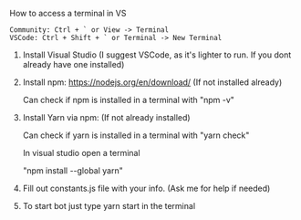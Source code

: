How to access a terminal in VS

    Community: Ctrl + ` or View -> Terminal
    VSCode: Ctrl + Shift + ` or Terminal -> New Terminal

1) Install Visual Studio (I suggest VSCode, as it's lighter to run.  If you dont already have one installed)
2) Install npm: https://nodejs.org/en/download/  (If not installed already)

    Can check if npm is installed in a terminal with "npm -v"
3) Install Yarn via npm:  (If not already installed)

    Can check if yarn is installed in a terminal with "yarn check"
    
    In visual studio open a terminal 
    
    "npm install --global yarn"

4) Fill out constants.js file with your info. (Ask me for help if needed)
5) To start bot just type yarn start in the terminal
